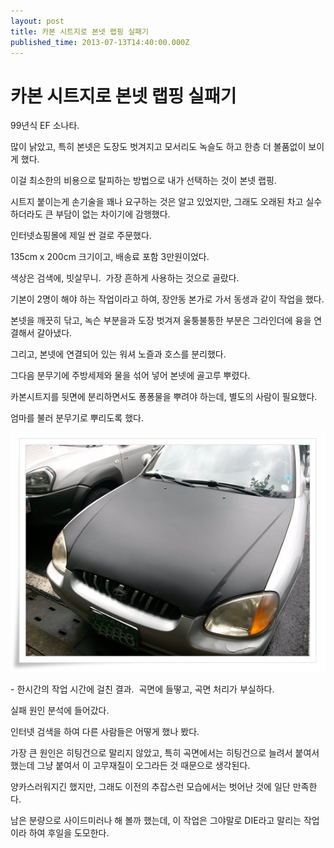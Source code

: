 ```yaml
---
layout: post
title: 카본 시트지로 본넷 랩핑 실패기
published_time: 2013-07-13T14:40:00.000Z
---
```


# 카본 시트지로 본넷 랩핑 실패기


99년식 EF 소나타.

많이 낡았고, 특히 본넷은 도장도 벗겨지고 모서리도 녹슬도 하고 한층 더 볼품없이 보이게 했다.

이걸 최소한의 비용으로 탈피하는 방법으로 내가 선택하는 것이 본넷 랩핑.

시트지 붙이는게 손기술을 꽤나 요구하는 것은 알고 있었지만, 그래도 오래된 차고 실수하더라도 큰 부담이 없는 차이기에 감행했다.

인터넷쇼핑몰에 제일 싼 걸로 주문했다.

135cm x 200cm 크기이고, 배송료 포함 3만원이었다.

색상은 검색에, 빗살무니.  가장 흔하게 사용하는 것으로 골랐다.

기본이 2명이 해야 하는 작업이라고 하여, 장안동 본가로 가서 동생과 같이 작업을 했다.

본넷을 깨끗히 닦고, 녹슨 부분을과 도장 벗겨져 울퉁불퉁한 부분은 그라인더에 융을 연결해서 갈아냈다.

그리고, 본넷에 연결되어 있는 워셔 노즐과 호스를 분리했다.

그다음 분무기에 주방세제와 물을 섞어 넣어 본넷에 골고루 뿌렸다.

카본시트지를 뒷면에 분리하면서도 퐁퐁물을 뿌려야 하는데, 별도의 사람이 필요했다.

엄마를 불러 분무기로 뿌리도록 했다.

![](../pds/201307/13/80/a0109780_51e0e52fc2e25.jpg)

\- 한시간의 작업 시간에 걸친 결과.  곡면에 들떻고, 곡면 처리가 부실하다.

실패 원인 분석에 들어갔다.

인터넷 검색을 하여 다른 사람들은 어떻게 했나 봤다.

가장 큰 원인은 히팅건으로 말리지 않았고, 특히 곡면에서는 히팅건으로 늘려서 붙여서 했는데 그냥 붙여서 이 고무재질이 오그라든 것 때문으로 생각된다.

양카스러워지긴 했지만, 그래도 이전의 추잡스런 모습에서는 벗어난 것에 일단 만족한다.

남은 분량으로 사이드미러나 해 볼까 했는데, 이 작업은 그야말로 DIE라고 말리는 작업이라 하여 후일을 도모한다.

